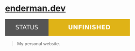 # [enderman.dev][website]

[![Project Status: Maintained][status]][root]

> My personal website.

<!-- Link aliases -->

[root]: /

[website]: https://enderman.dev

<!-- Files -->

[status]: ./assets/images/badges/status.svg
